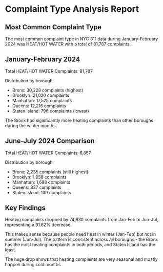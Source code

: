 # Complaint Type Analysis Report

## Most Common Complaint Type

The most common complaint type in NYC 311 data during January-February 2024 was HEAT/HOT WATER with a total of 81,787 complaints.

## January-February 2024

Total HEAT/HOT WATER Complaints: 81,787

Distribution by borough:
- Bronx: 30,228 complaints (highest)
- Brooklyn: 21,020 complaints
- Manhattan: 17,525 complaints
- Queens: 12,216 complaints
- Staten Island: 798 complaints (lowest)

The Bronx had significantly more heating complaints than other boroughs during the winter months.

## June-July 2024 Comparison

Total HEAT/HOT WATER Complaints: 6,857

Distribution by borough:
- Bronx: 2,235 complaints (still highest)
- Brooklyn: 1,958 complaints
- Manhattan: 1,688 complaints
- Queens: 837 complaints
- Staten Island: 139 complaints

## Key Findings

Heating complaints dropped by 74,930 complaints from Jan-Feb to Jun-Jul, representing a 91.62% decrease.

This makes sense because people need heat in winter (Jan-Feb) but not in summer (Jun-Jul). The pattern is consistent across all boroughs - the Bronx has the most heating complaints in both periods, and Staten Island has the least.

The huge drop shows that heating complaints are very seasonal and mostly happen during cold months.
